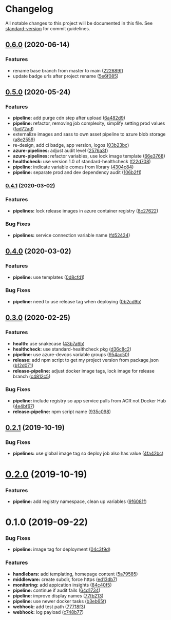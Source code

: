 # Changelog

All notable changes to this project will be documented in this file. See [standard-version](https://github.com/conventional-changelog/standard-version) for commit guidelines.

## [0.6.0](https://github.com/julie-ng/azure-nodejs-demo/compare/v0.5.0...v0.6.0) (2020-06-14)


### Features

* rename base branch from master to main ([222689f](https://github.com/julie-ng/azure-nodejs-demo/commit/222689f0afa191abfcbf842247e0267abd5b7189))
* update badge urls after project rename ([5e6f085](https://github.com/julie-ng/azure-nodejs-demo/commit/5e6f0852149b19233080574d50c711f32675b805))

## [0.5.0](https://github.com/julie-ng/azure-nodejs-demo/compare/v0.4.1...v0.5.0) (2020-05-24)


### Features

* **pipeline:** add purge cdn step after upload ([6a482d9](https://github.com/julie-ng/azure-nodejs-demo/commit/6a482d9a771258ef8abd9ef3821294a824766689))
* **pipeline:** refactor, removing job complexity, simplify setting prod values ([fad72ad](https://github.com/julie-ng/azure-nodejs-demo/commit/fad72adfb0cb948c658a17f759da82f6ea86b413))
* externalize images and sass to own asset pipeline to azure blob storage ([a8e2559](https://github.com/julie-ng/azure-nodejs-demo/commit/a8e2559001d50d2e1d3cd34cef2d37646e8cc38a))
* re-design, add ci badge, app version, logos ([03b23bc](https://github.com/julie-ng/azure-nodejs-demo/commit/03b23bc03ac556ec4acbf38bc515e09f9da1a9eb))
* **azure-pipelines:** adjust audit level ([2576a3f](https://github.com/julie-ng/azure-nodejs-demo/commit/2576a3f2a0d948aa0892c3118f10513b4898c08f))
* **azure-pipelines:** refactor variables, use lock image template ([66e3768](https://github.com/julie-ng/azure-nodejs-demo/commit/66e3768cd2a36f77bb4c6457392ddcdea5613284))
* **healthcheck:** use version 1.0 of standard-healthcheck ([f22d708](https://github.com/julie-ng/azure-nodejs-demo/commit/f22d7086952f4def5b0cc235582a57d60f13cb45))
* **pipeline:** indicate variable comes from library ([4304c84](https://github.com/julie-ng/azure-nodejs-demo/commit/4304c84959dca6376d199e16b7b7b8bef7294e5c))
* **pipeline:** separate prod and dev dependency audit ([106b2f1](https://github.com/julie-ng/azure-nodejs-demo/commit/106b2f12f9d4c7e570a8e34a0a3343482d01c86f))

### [0.4.1](https://github.com/julie-ng/azure-nodejs-demo/compare/v0.4.0...v0.4.1) (2020-03-02)


### Features

* **pipelines:** lock release images in azure container registry ([8c27622](https://github.com/julie-ng/azure-nodejs-demo/commit/8c276223b8a51cb521f809e406ad54b20a8bb486))


### Bug Fixes

* **pipelines:** service connection variable name ([fd52434](https://github.com/julie-ng/azure-nodejs-demo/commit/fd52434a7e43e812ec417d01c55c4beef8031d76))

## [0.4.0](https://github.com/julie-ng/azure-nodejs-demo/compare/v0.3.0...v0.4.0) (2020-03-02)


### Features

* **pipeline:** use templates ([0d8cfd1](https://github.com/julie-ng/azure-nodejs-demo/commit/0d8cfd115ec37122c591fa50b7cb67bdfc22ecf8))


### Bug Fixes

* **pipeline:** need to use release tag when deploying ([0b2cd9b](https://github.com/julie-ng/azure-nodejs-demo/commit/0b2cd9b023cc9b9655a0f8f2a018f0515849f300))

## [0.3.0](https://github.com/julie-ng/azure-nodejs-demo/compare/v0.2.1...v0.3.0) (2020-02-25)


### Features

* **health:** use snakecase ([43b7a6b](https://github.com/julie-ng/azure-nodejs-demo/commit/43b7a6bcf44b8b6345c00710066cb6c1c2f81e86))
* **healthcheck:** use standard-healthcheck pkg ([d36c8c2](https://github.com/julie-ng/azure-nodejs-demo/commit/d36c8c22e53f22fc8b2e9813501bbdd72c47a9b4))
* **pipeline:** use azure-devops variable groups ([954ac50](https://github.com/julie-ng/azure-nodejs-demo/commit/954ac506d1d82344d21abca766515638c7a8c54b))
* **release:** add npm script to get my project version from package.json ([b12d071](https://github.com/julie-ng/azure-nodejs-demo/commit/b12d071c784f6d315a67d5146a45ece1b824f50d))
* **release-pipeline:** adjust docker image tags, lock image for release branch ([c4812c5](https://github.com/julie-ng/azure-nodejs-demo/commit/c4812c5c8d559a5631c9ce000da2663ae224c060))


### Bug Fixes

* **pipeline:** include registry so app service pulls from ACR not Docker Hub ([4e4bf67](https://github.com/julie-ng/azure-nodejs-demo/commit/4e4bf6708f765ef5bd1f49e83dec33bd1677decc))
* **release-pipeline:** npm script name ([935c098](https://github.com/julie-ng/azure-nodejs-demo/commit/935c09841d06db985fa4664e9a77357aab79c4ad))

<a name="0.2.1"></a>
## [0.2.1](https://github.com/julie-ng/azure-nodejs-demo/compare/v0.2.0...v0.2.1) (2019-10-19)


### Bug Fixes

* **pipelines:** use global image tag so deploy job also has value ([4fa42bc](https://github.com/julie-ng/azure-nodejs-demo/commit/4fa42bc))



<a name="0.2.0"></a>
# [0.2.0](https://github.com/julie-ng/azure-nodejs-demo/compare/v0.1.0...v0.2.0) (2019-10-19)


### Features

* **pipeline:** add registry namespace, clean up variables ([9f6081f](https://github.com/julie-ng/azure-nodejs-demo/commit/9f6081f))



<a name="0.1.0"></a>
# 0.1.0 (2019-09-22)


### Bug Fixes

* **pipeline:** image tag for deployment ([04c3f9d](https://github.com/julie-ng/azure-nodejs-demo/commit/04c3f9d))


### Features

* **handlebars:** add templating, homepage content ([5a79585](https://github.com/julie-ng/azure-nodejs-demo/commit/5a79585))
* **middleware:** create subdir, force https ([ed13db7](https://github.com/julie-ng/azure-nodejs-demo/commit/ed13db7))
* **monitoring:** add appication insights ([84c40f5](https://github.com/julie-ng/azure-nodejs-demo/commit/84c40f5))
* **pipeline:** continue if audit fails ([64d1734](https://github.com/julie-ng/azure-nodejs-demo/commit/64d1734))
* **pipeline:** improve display names ([77fb213](https://github.com/julie-ng/azure-nodejs-demo/commit/77fb213))
* **pipeline:** use newer docker tasks ([b3eb65f](https://github.com/julie-ng/azure-nodejs-demo/commit/b3eb65f))
* **webhook:** add test path ([77718f3](https://github.com/julie-ng/azure-nodejs-demo/commit/77718f3))
* **webhook:** log payload ([c748b77](https://github.com/julie-ng/azure-nodejs-demo/commit/c748b77))
